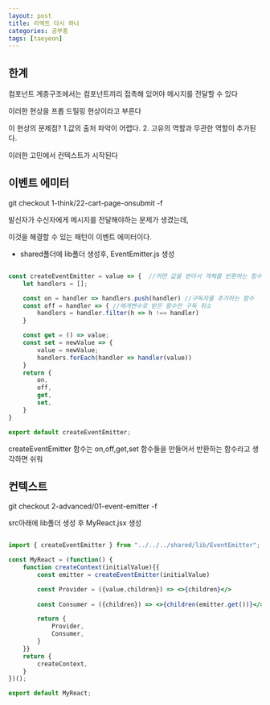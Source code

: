 ```yaml
---
layout: post
title: 리액트 다시 하나
categories: 공부중
tags: [taeyeon]
---
```


## 한계

컴포넌트 계층구조에서는 컴포넌트끼리 접촉해 있어야 메시지를 전달할 수 있다

이러한 현상을 프롭 드릴링 현상이라고 부른다

이 현상의 문제점? 1.값의 출처 파악이 어렵다. 2. 고유의 역할과 무관한 역할이 추가된다.

이러한 고민에서 컨텍스트가 시작된다

## 이벤트 에미터

git checkout 1-think/22-cart-page-onsubmit -f

발신자가 수신자에게 메시지를 전달해야하는 문제가 생겼는데,

이것을 해결할 수 있는 패턴이 이벤트 에미터이다.

- shared폴더에 lib폴더 생성후, EventEmitter.js 생성

```1=EventEmitter.js

const createEventEmitter = value => {  //어떤 값을 받아서 객체를 반환하는 함수
    let handlers = [];

    const on = handler => handlers.push(handler) //구독자를 추가하는 함수
    const off = handler => { //매개변수로 받은 함수만 구독 취소
        handlers = handler.filter(h => h !== handler)
    }

    const get = () => value;
    const set = newValue => {
        value = newValue;
        handlers.forEach(handler => handler(value))
    }
    return {
        on,
        off,
        get,
        set,
    }
}

export default createEventEmitter;

```

createEventEmitter 함수는 on,off,get,set 함수들을 만들어서 반환하는 함수라고 생각하면 쉬워


## 컨텍스트

git checkout 2-advanced/01-event-emitter -f 

src아래에 lib폴더 생성 후 MyReact.jsx 생성

```2=MyReact.jsx

import { createEventEmitter } from "../../../shared/lib/EventEmitter";

const MyReact = (function() {
    function createContext(initialValue){{
        const emitter = createEventEmitter(initialValue)

        const Provider = ({value,children}) => <>{children}</>
    
        const Consumer = ({children}) => <>{children(emitter.get())}</>

        return {
            Provider,
            Consumer,
        }
    }}
    return {
        createContext,
    }
})();

export default MyReact;

```

